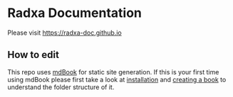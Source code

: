 # Radxa Documentation

Please visit https://radxa-doc.github.io

## How to edit

This repo uses [mdBook](https://rust-lang.github.io/mdBook/) for static site generation. If this is your first time using mdBook please first take a look at [installation](https://rust-lang.github.io/mdBook/guide/installation.html) and [creating a book](https://rust-lang.github.io/mdBook/guide/creating.html) to understand the folder structure of it.